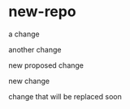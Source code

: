 # new-repo

a change   

another change

new proposed change

new change

change that will be replaced soon 
